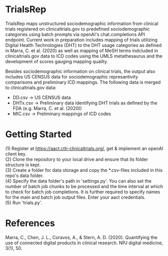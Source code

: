 # TrialsRep

TrialsRep maps unstructured sociodemographic information from clinical trials registered on clinicaltrials.gov to predefined sociodemographic categories using batch prompts via openAI's chat.completions API endpoint. Current work in preparation includes mapping of trials utilizing Digital Health Technologies (DHT) to the DHT usage categories as defined in Marra, C. et al. (2020) as well as mapping of MeSH terms indcluded in clinicaltrials.gov data to ICD codes using the UMLS metathesaurus and the development of scores gauging mapping quality.  

Besides sociodemographic information on clinical trials, the output also includes US CENSUS data for sociodemographic represantivity comparisons and preliminary ICD mappings. The following data is merged to clinicaltrials.gov data:  

- DD.csv -> US CENSUS data  
- DHTx.csv -> Preliminary data identifying DHT trials as defined by the FDA (e.g. Marra, C. et al. (2020))  
- MIC.csv -> Preliminary mappings of ICD codes  

# Getting Started
(1) Register at https://aact.ctti-clinicaltrials.org/, get & implement an openAI client key.  
(2) Clone the repository to your local drive and ensure that its folder structure is kept.  
(3) Create a folder for data storage and copy the *.csv-files included in this repo's data folder.  
(4) Specify the data folder's path in 'settings.py'. You can also set the number of batch job chunks to be processed and the time interval at which to check for batch job completions. It is further required to specify names for the main and batch job output files. Enter your aact credentials.  
(5) Run 'trials.py'.

# References
Marra, C., Chen, J. L., Coravos, A., & Stern, A. D. (2020). Quantifying the use of connected digital products in clinical research. NPJ digital medicine, 3(1), 50.

